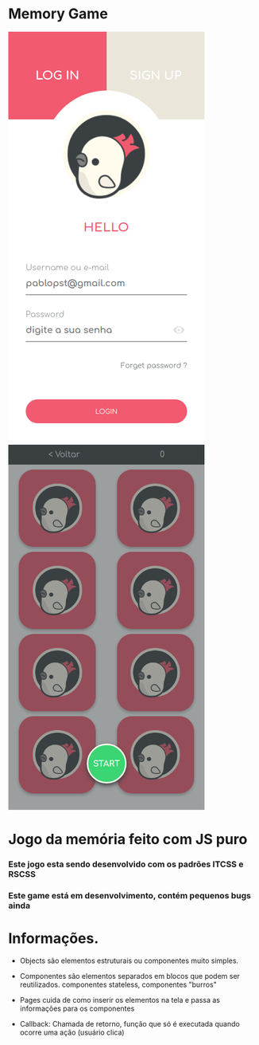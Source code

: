 # Memory Game

![png1](git-imgs/memory-game01.png)
![png1](git-imgs/memory-game02.png)


# Jogo da memória feito com JS puro
### Este jogo esta sendo desenvolvido com os padrões  ITCSS e RSCSS
### Este game está em desenvolvimento, contém pequenos bugs ainda



# Informações.


- Objects são elementos estruturais ou componentes muito simples.

- Componentes são elementos separados em blocos que podem ser reutilizados. componentes stateless, componentes "burros"

- Pages cuida de como inserir os elementos na tela e passa as informações para os componentes

- Callback: Chamada de retorno, função que só é executada quando ocorre uma ação (usuário clica)
